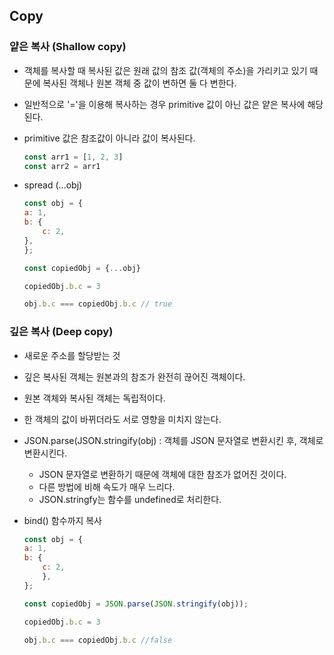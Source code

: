 ## Copy

### 얕은 복사 (Shallow copy)
- 객체를 복사할 때 복사된 값은 원래 값의 참조 값(객체의 주소)을 가리키고 있기 때문에 복사된 객체나 원본 객체 중 값이 변하면 둘 다 변한다.
- 일반적으로 '='을 이용해 복사하는 경우 primitive 값이 아닌 값은 얕은 복사에 해당된다.
- primitive 값은 참조값이 아니라 값이 복사된다.

    ```js
    const arr1 = [1, 2, 3]
    const arr2 = arr1
    ```
- spread (...obj)
    ```js
    const obj = {
    a: 1,
    b: {
        c: 2,
    },
    };

    const copiedObj = {...obj}

    copiedObj.b.c = 3

    obj.b.c === copiedObj.b.c // true
    ```
###

### 깊은 복사 (Deep copy)
- 새로운 주소를 할당받는 것
- 깊은 복사된 객체는 원본과의 참조가 완전히 끊어진 객체이다.
- 원본 객체와 복사된 객체는 독립적이다.
- 한 객체의 값이 바뀌더라도 서로 영향을 미치지 않는다.
- JSON.parse(JSON.stringify(obj) : 객체를 JSON 문자열로 변환시킨 후, 객체로 변환시킨다. 
    - JSON 문자열로 변환하기 때문에 객체에 대한 참조가 없어진 것이다.
    - 다른 방법에 비해 속도가 매우 느리다.
    - JSON.stringfy는 함수를 undefined로 처리한다.
- bind() 함수까지 복사

    ```js
    const obj = {
    a: 1,
    b: {
        c: 2,
        },
    };  

    const copiedObj = JSON.parse(JSON.stringify(obj));

    copiedObj.b.c = 3

    obj.b.c === copiedObj.b.c //false
    ```